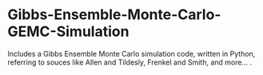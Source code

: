 # Gibbs-Ensemble-Monte-Carlo-GEMC-Simulation
Includes a Gibbs Ensemble Monte Carlo simulation code, written in Python, referring to souces like Allen and Tildesly, Frenkel and Smith, and more... .
